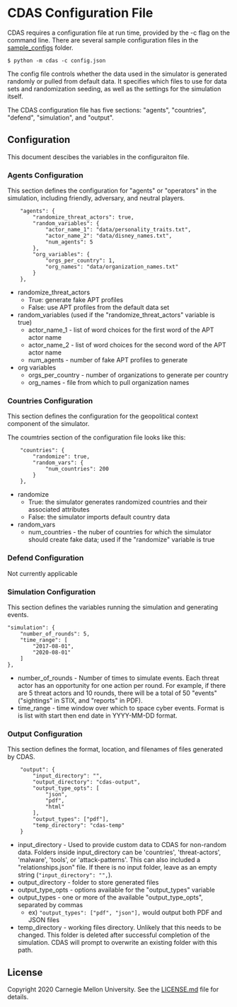 # CDAS Configuration File

CDAS requires a configuration file at run time, provided by the -c flag on the command line. There are several sample configuration files in the [sample_configs](cdas/sample_configs) folder.

```
$ python -m cdas -c config.json
```

The config file controls whether the data used in the simulator is generated randomly or pulled from default data. It specifies which files to use for data sets and randomization seeding, as well as the settings for the simulation itself. 

The CDAS configuration file has five sections: "agents", "countries", "defend", "simulation", and "output". 

## Configuration

This document descibes the variables in the configuraiton file.

### Agents Configuration

This section defines the configuration for "agents" or "operators" in the simulation, including friendly, adversary, and neutral players. 

```
    "agents": {
        "randomize_threat_actors": true,
        "random_variables": {
            "actor_name_1": "data/personality_traits.txt",
            "actor_name_2": "data/disney_names.txt",
            "num_agents": 5
        },
        "org_variables": {
            "orgs_per_country": 1,
            "org_names": "data/organization_names.txt"
        }
    },
```

- randomize_threat_actors
    - True:  generate fake APT profiles
    - False: use APT profiles from the default data set
- random_variables (used if the "randomize_threat_actors" variable is true)
    - actor_name_1 - list of word choices for the first word of the APT actor name
    - actor_name_2 - list of word choices for the second word of the APT actor name
    - num_agents - number of fake APT profiles to generate
- org variables
    - orgs_per_country - number of organizations to generate per country
    - org_names - file from which to pull organization names

### Countries Configuration

This section defines the configuration for the geopolitical context component of the simulator.

The coumtries section of the configuration file looks like this:

```
    "countries": {
        "randomize": true,
        "random_vars": {
            "num_countries": 200
        }
    },
```

- randomize
    - True: the simulator generates randomized countries and their associated attributes
    - False: the simulator imports default country data
- random_vars
    - num_countries - the nuber of countries for which the simulator should create fake data; used if the "randomize" variable is true

### Defend Configuration
<TODO> Not currently applicable

### Simulation Configuration

This section defines the variables running the simulation and generating events.

```    
"simulation": {
    "number_of_rounds": 5,
    "time_range": [
        "2017-08-01",
        "2020-08-01"
    ]
},
```

- number_of_rounds - Number of times to simulate events. Each threat actor has an opportunity for one action per round. For example, if there are 5 threat actors and 10 rounds, there will be a total of 50 "events" ("sightings" in STIX, and "reports" in PDF).
- time_range - time window over which to space cyber events. Format is is list with start then end date in YYYY-MM-DD format. 

### Output Configuration

This section defines the format, location, and filenames of files generated by CDAS.

```
    "output": {
        "input_directory": "",
        "output_directory": "cdas-output",
        "output_type_opts": [
            "json",
            "pdf",
            "html"
        ],
        "output_types": ["pdf"],
        "temp_directory": "cdas-temp"
    }
```

- input_directory - Used to provide custom data to CDAS for non-random data. Folders inside input_directory can be 'countries', 'threat-actors', 'malware', 'tools', or 'attack-patterns'. This can also included a "relationships.json" file. If there is no input folder, leave as an empty string (```"input_directory": "",```).
- output_directory - folder to store generated files
- output_type_opts - options available for the "output_types" variable
- output_types - one or more of the available "output_type_opts", separated by commas
    - ex) ```"output_types": ["pdf", "json"],``` would output both PDF and JSON files
- temp_directory - working files directory. Unlikely that this needs to be changed. This folder is deleted after successful completion of the simulation. CDAS will prompt to overwrite an existing folder with this path. 

## License

Copyright 2020 Carnegie Mellon University. See the [LICENSE.md](LICENSE.md) file for details.